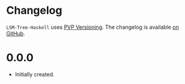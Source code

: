 # Changelog

`LSM-Tree-Haskell` uses [PVP Versioning][1].
The changelog is available [on GitHub][2].

0.0.0
=====

* Initially created.

[1]: https://pvp.haskell.org
[2]: https://github.com/stekkko/LSM-Tree-Haskell/releases
